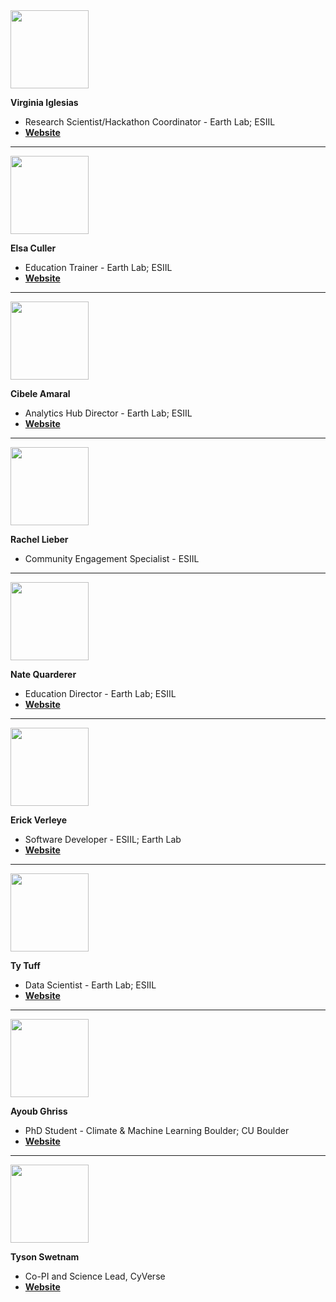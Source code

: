 
<img src="https://esiil.org/sites/default/files/inline-images/virginia%20headshot.jpg" width="125">

**Virginia Iglesias**

* Research Scientist/Hackathon Coordinator - Earth Lab; ESIIL
* <a href="https://earthlab.colorado.edu/our-team/virginia-iglesias" target="_blank">**Website**</a>

***

<img src="https://earthlab.colorado.edu/sites/default/files/styles/square_med/public/media/image/Elsa%20Culler%20-%20reduced.jpg" width="125">

**Elsa Culler**

* Education Trainer - Earth Lab; ESIIL
* <a href="https://earthlab.colorado.edu/our-team/elsa-culler" target="_blank">**Website**</a>

***

<img src="https://esiil.org/sites/default/files/inline-images/Photo_CibeleAmaral_0.jpeg" width="125">

**Cibele Amaral**

* Analytics Hub Director - Earth Lab; ESIIL
* <a href="https://earthlab.colorado.edu/our-team/cibele-amaral" target="_blank">**Website**</a>

***

<img src="https://esiil.org/sites/default/files/inline-images/Screen%20Shot%202023-08-10%20at%201.53.28%20PM_0.png" width="125">

**Rachel Lieber**

* Community Engagement Specialist - ESIIL

***

<img  src="https://earthlab.colorado.edu/sites/default/files/styles/square_med/public/media/image/profile.png?itok=81I5qGge" width="125">

**Nate Quarderer** 

* Education Director - Earth Lab; ESIIL
* <a href="https://earthlab.colorado.edu/our-team/nathan-quarderer" target="_blank">**Website**</a>

***

<img src="https://esiil.org/sites/default/files/inline-images/Screen%20Shot%202023-01-17%20at%2012.08.13%20PM.png" width="125">

**Erick Verleye**

* Software Developer - ESIIL; Earth Lab
* <a href="https://earthlab.colorado.edu/our-team/erick-verleye" target="_blank">**Website**</a>

***

<img src="https://esiil.org/sites/default/files/inline-images/Screen%20Shot%202023-01-17%20at%2011.57.14%20AM.png" width="125">

**Ty Tuff**

* Data Scientist - Earth Lab; ESIIL
* <a href="https://earthlab.colorado.edu/our-team/ty-tuff" target="_blank">**Website**</a>

***

<img src="https://media.licdn.com/dms/image/C4E03AQEq52pAkk-24Q/profile-displayphoto-shrink_200_200/0/1602717659464?e=1703721600&v=beta&t=l2s1DVNBb-6AIjXd3s2bLz2p-xBM_9f_SNLcew0LKOc" width="125">

**Ayoub Ghriss**

* PhD Student - Climate & Machine Learning Boulder; CU Boulder
* <a href="https://aghriss.net/" target="_blank">**Website**</a>


***

<img src="https://esiil.org/sites/default/files/inline-images/tyson%20headshot.png" width="125">

**Tyson Swetnam** 

* Co-PI and Science Lead, CyVerse
* <a href="https://datascience.arizona.edu/person/tyson-swetnam" target="_blank">**Website**</a>
